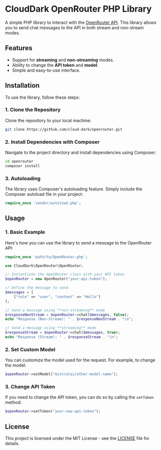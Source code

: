 # CloudDark OpenRouter PHP Library

A simple PHP library to interact with the [OpenRouter API](https://openrouter.ai). This library allows you to send chat messages to the API in both stream and non-stream modes.

## Features

- Support for **streaming** and **non-streaming** modes.
- Ability to change the **API token** and **model**.
- Simple and easy-to-use interface.

## Installation

To use the library, follow these steps:

### 1. Clone the Repository

Clone the repository to your local machine:

```bash
git clone https://github.com/cloud-dark/openrouter.git
```

### 2. Install Dependencies with Composer

Navigate to the project directory and install dependencies using Composer:

```bash
cd openrouter
composer install
```

### 3. Autoloading

The library uses Composer's autoloading feature. Simply include the Composer autoload file in your project:

```php
require_once 'vendor/autoload.php';
```

## Usage

### 1. Basic Example

Here's how you can use the library to send a message to the OpenRouter API:

```php
require_once 'path/to/OpenRouter.php';

use CloudDark\OpenRouter\OpenRouter;

// Instantiate the OpenRouter class with your API token
$openRouter = new OpenRouter("your-api-token");

// Define the message to send
$messages = [
    ["role" => "user", "content" => "Hello"]
];

// Send a message using **non-streaming** mode
$responseNonStream = $openRouter->chat($messages, false);
echo "Response (Non-Stream): " . $responseNonStream . "\n";

// Send a message using **streaming** mode
$responseStream = $openRouter->chat($messages, true);
echo "Response (Stream): " . $responseStream . "\n";
```

### 2. Set Custom Model

You can customize the model used for the request. For example, to change the model:

```php
$openRouter->setModel("mistralai/other-model-name");
```

### 3. Change API Token

If you need to change the API token, you can do so by calling the `setToken` method:

```php
$openRouter->setToken("your-new-api-token");
```

## License

This project is licensed under the MIT License - see the [LICENSE](LICENSE) file for details.
